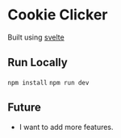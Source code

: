 # Cookie Clicker

Built using [svelte](https://svelte.dev)

## Run Locally

`npm install`
`npm run dev`

## Future

-   I want to add more features.
